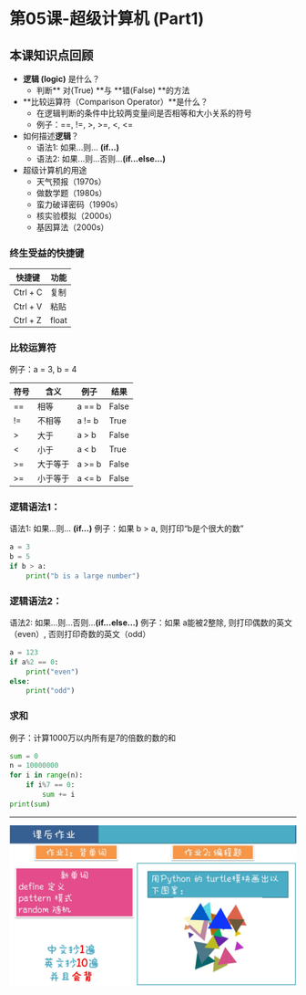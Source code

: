 # 第05课-超级计算机 (Part1)

## 本课知识点回顾

* **逻辑 (logic)** 是什么？
    * 判断** 对(True) **与 **错(False) **的方法
* **比较运算符（Comparison Operator）**是什么？
    * 在逻辑判断的条件中比较两变量间是否相等和大小关系的符号
    * 例子：==, !=, >, >=, <, <=
* 如何描述**逻辑**？
    * 语法1: 如果...则... **(if...)**
    * 语法2: 如果...则...否则...**(if...else...)**
* 超级计算机的用途
    * 天气预报（1970s）
    * 做数学题（1980s）
    * 蛮力破译密码（1990s）
    * 核实验模拟（2000s）
    * 基因算法（2000s）


### 终生受益的快捷键

快捷键 | 功能
--- | ---
Ctrl + C | 复制
Ctrl + V | 粘贴
Ctrl + Z | float

### 比较运算符
例子：a = 3, b = 4

符号 | 含义 | 例子 | 结果 
--- | --- | --- | ---  
== | 相等 | a == b | False 
!= | 不相等 | a != b | True 
> | 大于 | a > b | False 
< | 小于 | a < b | True 
>= | 大于等于 | a >= b | False
>= | 小于等于 | a <= b | False

### 逻辑语法1：
语法1: 如果...则... **(if...)**
例子：如果 b > a, 则打印“b是个很大的数”

```python
a = 3
b = 5
if b > a:
    print("b is a large number")
```

### 逻辑语法2：
语法2: 如果...则...否则...**(if...else...)**
例子：如果 a能被2整除, 则打印偶数的英文（even）, 否则打印奇数的英文（odd）

```python
a = 123
if a%2 == 0:
    print("even")
else:
    print("odd")

```

### 求和

例子：计算1000万以内所有是7的倍数的数的和

```python
sum = 0
n = 10000000
for i in range(n):
    if i%7 == 0:
        sum += i
print(sum)

```

---
![](/assets/第04课_现代艺术.jpg)
